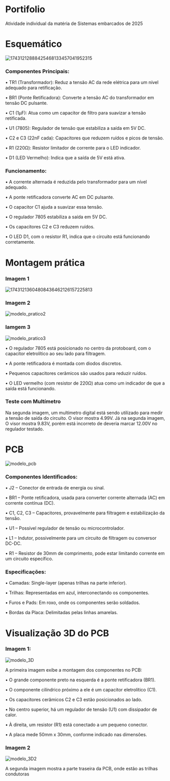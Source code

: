# Portifolio
Atividade individual da matéria de Sistemas embarcados de 2025

# Esquemático
![17431212888425468133457041952315](https://github.com/user-attachments/assets/ebf88242-c4cf-4061-a32a-264d4c58ebe3)

### Componentes Principais:

• TR1 (Transformador): Reduz a tensão AC da rede elétrica para um nível adequado para retificação.

• BR1 (Ponte Retificadora): Converte a tensão AC do transformador em tensão DC pulsante.

• C1 (1µF): Atua como um capacitor de filtro para suavizar a tensão retificada.

• U1 (7805): Regulador de tensão que estabiliza a saída em 5V DC.

• C2 e C3 (22nF cada): Capacitores que reduzem ruídos e picos de tensão.

• R1 (220Ω): Resistor limitador de corrente para o LED indicador.

• D1 (LED Vermelho): Indica que a saída de 5V está ativa.

### Funcionamento:

• A corrente alternada é reduzida pelo transformador para um nível adequado.

• A ponte retificadora converte AC em DC pulsante.

• O capacitor C1 ajuda a suavizar essa tensão.

• O regulador 7805 estabiliza a saída em 5V DC.

• Os capacitores C2 e C3 reduzem ruídos.

• O LED D1, com o resistor R1, indica que o circuito está funcionando corretamente.

# Montagem prática 

### Imagem 1
![17431213604808436462126157225813](https://github.com/user-attachments/assets/d428cb0c-936c-46c0-a5b6-21ed8e23f54e)

### Imagem 2
![modelo_pratico2](https://github.com/user-attachments/assets/e36a06b7-9fd2-4170-b7bc-e72aec55ae7b)

### Iamgem 3
![modelo_pratico3](https://github.com/user-attachments/assets/9e846616-16a6-4307-81d2-e81ae317a214)

• O regulador 7805 está posicionado no centro da protoboard, com o capacitor eletrolítico ao seu lado para filtragem.

• A ponte retificadora é montada com diodos discretos.

• Pequenos capacitores cerâmicos são usados para reduzir ruídos.

• O LED vermelho (com resistor de 220Ω) atua como um indicador de que a saída está funcionando.

### Teste com Multímetro

Na segunda imagem, um multímetro digital está sendo utilizado para medir a tensão de saída do circuito. O visor mostra 4.99V. Já na segunda imagem, O visor mostra 9.83V, porém está incorreto de deveria marcar 12.00V no regulador testado.

# PCB
![modelo_pcb](https://github.com/user-attachments/assets/aed163bd-fa3c-4700-8d5f-0fa3a7c1ae20)

### Componentes Identificados:

• J2 – Conector de entrada de energia ou sinal.

• BR1 – Ponte retificadora, usada para converter corrente alternada (AC) em corrente contínua (DC).

• C1, C2, C3 – Capacitores, provavelmente para filtragem e estabilização da tensão.

• U1 – Possível regulador de tensão ou microcontrolador.

• L1 – Indutor, possivelmente para um circuito de filtragem ou conversor DC-DC.

• R1 – Resistor de 30mm de comprimento, pode estar limitando corrente em um circuito específico.

### Especificações:

• Camadas: Single-layer (apenas trilhas na parte inferior).

• Trilhas: Representadas em azul, interconectando os componentes.

• Furos e Pads: Em roxo, onde os componentes serão soldados.

• Bordas da Placa: Delimitadas pelas linhas amarelas.

# Visualização 3D do PCB

### Imagem 1:
![modelo_3D](https://github.com/user-attachments/assets/1f1a32a4-6a90-4bd3-9482-bbca36c9de75)

A primeira imagem exibe a montagem dos componentes no PCB:

• O grande componente preto na esquerda é a ponte retificadora (BR1).

• O componente cilíndrico próximo a ele é um capacitor eletrolítico (C1).

• Os capacitores cerâmicos C2 e C3 estão posicionados ao lado.

• No centro superior, há um regulador de tensão (U1) com dissipador de calor.

• À direita, um resistor (R1) está conectado a um pequeno conector.

• A placa mede 50mm x 30mm, conforme indicado nas dimensões.

### Imagem 2
![modelo_3D2](https://github.com/user-attachments/assets/d251649e-6c79-48ed-a046-f083796182df)

A segunda imagem mostra a parte traseira da PCB, onde estão as trilhas condutoras

